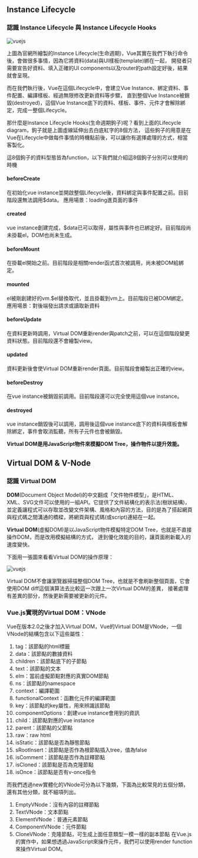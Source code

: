## Instance Lifecycle

### 認識 Instance Lifecycle 與 Instance Lifecycle Hooks

![vuejs](https://ithelp.ithome.com.tw/upload/images/20171222/20107673ckgtStpvnc.png "Vue.js")

上圖為官網所繪製的Instance Lifecycle(生命週期)，Vue其實在我們下執行命令後，會做很多事情，因為它將資料(data)與UI樣板(template)綁在一起，
開發者只需要宣告好資料、填入正確的UI components以及router的path設定好後，結果就會呈現。

而在我們執行後，Vue在這個Lifecycle中，會建立Vue Instance、綁定資料、事件配置、編譯樣板、經過無限修改更新資料等步驟，
直到整個Vue Instance被銷毀(destroyed)，這個Vue Instance底下的資料、樣板、事件、元件才會解除綁定，完成一整個Lifecycle。

那什麼是Instance Lifecycle Hooks(生命週期鉤子)呢？看到上面的Lifecycle diagram，鉤子就是上圖虛線延伸出去白底紅字的8個方法，
這些鉤子的用意是在Vue在Lifecycle中做每件事情的時機點前後，可以讓你有選擇處理的方式，相當客製化。

這8個鉤子的資料型態皆為function，以下我們就介紹這8個鉤子分別可以使用的時機

#### beforeCreate
在初始化vue instance並開啟整個Lifecycle後，資料綁定與事件配置之前。目前階段還無法調用$data。
應用場景：loading進頁面的事件

#### created
vue instance創建完成，$data已可以取得，屬性與事件也已綁定好。目前階段尚未掛載el，DOM也尚未生成。

#### beforeMount
在掛載el開始之前。目前階段是相關render函式首次被調用，尚未被DOM給綁定。

#### mounted
el被剛創建好的vm.$el替換取代，並且掛載到vm上。目前階段已被DOM綁定。
應用場景：對後端發出請求或讀取新資料

#### beforeUpdate
在資料更新時調用，Virtual DOM重新render與patch之前，可以在這個階段變更資料狀態。目前階段還不會繪製view。

#### updated
資料更新後會使Virtual DOM重新render頁面。目前階段會繪製出正確的view。

#### beforeDestroy
在vue instance被銷毀前調用。目前階段還可以完全使用這個vue instance。

#### destroyed
vue instance銷毀後可以調用，調用後這個vue instance底下的資料與樣板會解除綁定，事件會取消監聽，所有子元件也會被銷毀。

**Virtual DOM是用JavaScript物件來模擬DOM Tree，操作物件以提升效能。**

## Virtual DOM & V-Node
### 認識 Virtual DOM 

**DOM**(Document Object Model)的中文翻成「文件物件模型」，是HTML、XML、SVG文件可以使用的一組API。它提供了文件結構化的表示法(樹狀結構)，
並定義讓程式可以存取並改變文件架構、風格和內容的方法，目的是為了搭起網頁與程式碼之間溝通的橋樑，將網頁與程式碼(或script)連結在一起。

**Virtual DOM**(虛擬DOM)是以JavaScript物件模擬特定DOM Tree，也就是不直接操作DOM，而是改用模擬結構的方式，
達到優化效能的目的，讓頁面刷新載入的速度變快。

下面用一張圖來看看Virtual DOM的操作原理：

![vuejs](https://ithelp.ithome.com.tw/upload/images/20180117/20107673y8HiTX3yGP.png "vuejs")

Virtual DOM不會讓瀏覽器掃描整個DOM Tree，也就是不會刷新整個頁面，它會使用DOM diff這個演算法去比較這一次跟上一次Virtual DOM的差異，
接著處理有差異的部分，然後更新需要被更新的元件。

### Vue.js實現的Virtual DOM：VNode
Vue在版本2.0之後才加入Virtual DOM，Vue的Virtual DOM是VNode，一個VNode的結構包含以下這些屬性：

1. tag：該節點的html標籤
2. data：該節點的數據資料
3. children：該節點底下的子節點
4. text：該節點的文本
5. elm：當前虛擬節點對應的真實DOM節點
6. ns：該節點的namespace
7. context：編譯範圍
8. functionalContext：函數化元件的編譯範圍
9. key：該節點的key屬性，用來辨識該節點
10. componentOptions：創建vue instance會用到的資訊
11. child：該節點對應的vue instance
12. parent：該節點的父節點
13. raw：raw html
14. isStatic：該節點是否為靜態節點
15. sRootInsert：該節點是否作為根節點插入tree，值為false
16. isComment：該節點是否作為註釋節點
17. isCloned：該節點是否為克隆節點
18. isOnce：該節點是否有v-once指令

而我們透過new實體化的VNode可分為以下幾類，下面為比較常見的五個分類，還有其他分類，就不細項列出。

1. EmptyVNode：沒有內容的註釋節點
2. TextVNode：文本節點
3. ElementVNode：普通元素節點
4. ComponentVNode：元件節點
5. CloneVNode：克隆節點，可生成上面任意類型一模一樣的副本節點
在Vue.js的實作中，如果想透過JavaScript來操作元件，我們可以使用render function來操作Virtual DOM。
